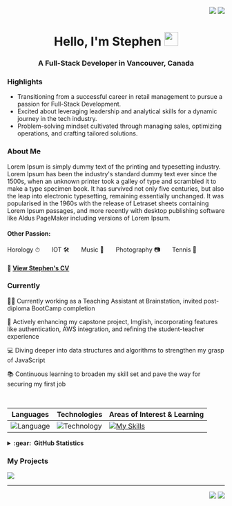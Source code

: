 <div align="end">

<a href="https://www.linkedin.com/in/stephen-i/"><img src="https://img.shields.io/badge/linkedin-%230077B5.svg?&style=for-the-badge&logo=linkedin&logoColor=white" /></a>
<a href="mailto:imssbb@gmail.com?subject=Olá%20Bruno%20Tacca"><img src="https://img.shields.io/badge/gmail-%23D14836.svg?&style=for-the-badge&logo=gmail&logoColor=white" /></a>
  
</div>

<h1 align="center">Hello, I'm Stephen <img
src="https://github.com/blackcater/blackcater/raw/main/images/Hi.gif" height="32" /></h1>
<h3 align="center"> A Full-Stack Developer in Vancouver, Canada</h3>

### Highlights

- Transitioning from a successful career in retail management to pursue a passion for Full-Stack Development.
- Excited about leveraging leadership and analytical skills for a dynamic journey in the tech industry.
- Problem-solving mindset cultivated through managing sales, optimizing operations, and crafting tailored solutions.



### About Me
Lorem Ipsum is simply dummy text of the printing and typesetting industry. Lorem Ipsum has been the industry's standard dummy text ever since the 1500s, when an unknown printer took a galley of type and scrambled it to make a type specimen book. It has survived not only five centuries, but also the leap into electronic typesetting, remaining essentially unchanged. It was popularised in the 1960s with the release of Letraset sheets containing Lorem Ipsum passages, and more recently with desktop publishing software like Aldus PageMaker including versions of Lorem Ipsum.
<br>
<h4>Other Passion: </h4> 
Horology ⏱ &nbsp; &nbsp; &nbsp; IOT 🛠️  &nbsp; &nbsp; &nbsp; Music 🥁 &nbsp; &nbsp; &nbsp; Photography 📷 &nbsp; &nbsp; &nbsp; Tennis 🎾 

<h4> 🔶 <a href="https://drive.google.com/file/d/13K8Tt5jcbD0VAIKUCB4QeYPOWeN_GfNI/view?usp=sharing">View Stephen's CV</a> </h4>


### Currently
🧑‍🏫 Currently working as a Teaching Assistant at Brainstation, invited post-diploma BootCamp completion

🚀 Actively enhancing my capstone project, Imglish, incorporating features like authentication, AWS integration, and refining the student-teacher experience

💻 Diving deeper into data structures and algorithms to strengthen my grasp of JavaScript

📚 Continuous learning to broaden my skill set and pave the way for securing my first job
 

<br>
<div align="center">

|Languages|Technologies|Areas of Interest & Learning|
|---|---|---|
|<img src="https://skillicons.dev/icons?i=js,py&theme=dark&perline=2" alt="Language"><br>|<img src="https://skillicons.dev/icons?i=react,nodejs,express,postman,mysql,html,css,sass,git,github,netlify,heroku,jest,vscode,figma&theme=dark&perline=7" alt="Technology"><br>|[![My Skills](https://skillicons.dev/icons?i=ts,aws,bootstrap,tailwind,wordpress,codepen,docker,firebase,flask,flutter,gcp,mongodb,nextjs,php,prisma,raspberrypi,redux&theme=dark&perline=7)](https://skillicons.dev)|
</div>

<details>
  <summary><b>:gear: &nbsp;GitHub Statistics</b></summary>
  <br/>
  <div align="center">
    <img src ="https://github-readme-streak-stats.herokuapp.com?user=imssbb&theme=dark&hide_border=true&background=FFFFFF00">
  </div>
  <p align="center">
    <img height="50%" width="auto" src ="https://github-readme-stats.vercel.app/api?username=imssbb&show_icons=true&count_private=true&theme=dark&hide_border=true&hide=issues,contribs&bg_color=00000000">
    <img height="137px" width="30%" src="https://github-readme-stats.vercel.app/api/top-langs/?username=imssbb&hide=html&hide_title=true&hide_border=true&layout=compact&langs_count=8&theme=dark" />
  </p>
</details>



### My Projects

[![](https://img.shields.io/badge/-🔊%20English%20Teaching%20Platform-000)](https://github.com/imssbb/imglish-client)
<hr/>

















<p align="right">
<img src="https://komarev.com/ghpvc/?username=imssbb&style=plastic&label=Views"><img>
<img src="https://badges.pufler.dev/visits/brunotacca/imssbb?color=black&logo=github" />
</p>


